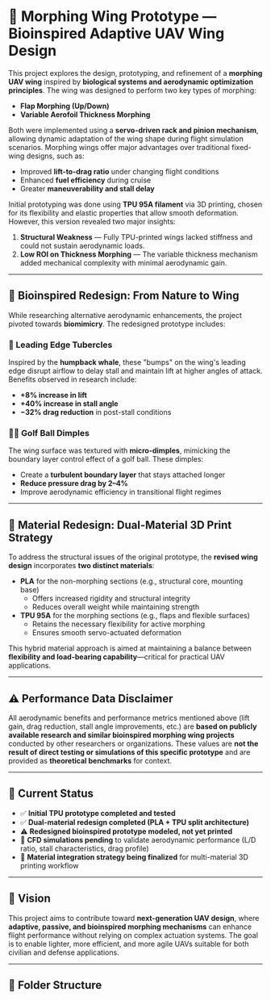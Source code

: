# 🦅 Morphing Wing Prototype — Bioinspired Adaptive UAV Wing Design

This project explores the design, prototyping, and refinement of a **morphing UAV wing** inspired by **biological systems and aerodynamic optimization principles**. The wing was designed to perform two key types of morphing:

- **Flap Morphing (Up/Down)**  
- **Variable Aerofoil Thickness Morphing**

Both were implemented using a **servo-driven rack and pinion mechanism**, allowing dynamic adaptation of the wing shape during flight simulation scenarios. Morphing wings offer major advantages over traditional fixed-wing designs, such as:

- Improved **lift-to-drag ratio** under changing flight conditions  
- Enhanced **fuel efficiency** during cruise  
- Greater **maneuverability and stall delay**  

Initial prototyping was done using **TPU 95A filament** via 3D printing, chosen for its flexibility and elastic properties that allow smooth deformation. However, this version revealed two major insights:

1. **Structural Weakness** — Fully TPU-printed wings lacked stiffness and could not sustain aerodynamic loads.  
2. **Low ROI on Thickness Morphing** — The variable thickness mechanism added mechanical complexity with minimal aerodynamic gain.

---

## 🔬 Bioinspired Redesign: From Nature to Wing

While researching alternative aerodynamic enhancements, the project pivoted towards **biomimicry**. The redesigned prototype includes:

### 🐋 Leading Edge Tubercles  
Inspired by the **humpback whale**, these "bumps" on the wing's leading edge disrupt airflow to delay stall and maintain lift at higher angles of attack. Benefits observed in research include:

- **+8% increase in lift**  
- **+40% increase in stall angle**  
- **−32% drag reduction** in post-stall conditions  

### 🏌️‍♂️ Golf Ball Dimples  
The wing surface was textured with **micro-dimples**, mimicking the boundary layer control effect of a golf ball. These dimples:

- Create a **turbulent boundary layer** that stays attached longer  
- **Reduce pressure drag by 2–4%**  
- Improve aerodynamic efficiency in transitional flight regimes  

---

## 🧪 Material Redesign: Dual-Material 3D Print Strategy

To address the structural issues of the original prototype, the **revised wing design** incorporates **two distinct materials**:

- **PLA** for the non-morphing sections (e.g., structural core, mounting base)  
  - Offers increased rigidity and structural integrity  
  - Reduces overall weight while maintaining strength  
- **TPU 95A** for the morphing sections (e.g., flaps and flexible surfaces)  
  - Retains the necessary flexibility for active morphing  
  - Ensures smooth servo-actuated deformation  

This hybrid material approach is aimed at maintaining a balance between **flexibility and load-bearing capability**—critical for practical UAV applications.

---

## ⚠️ Performance Data Disclaimer

All aerodynamic benefits and performance metrics mentioned above (lift gain, drag reduction, stall angle improvements, etc.) are **based on publicly available research and similar bioinspired morphing wing projects** conducted by other researchers or organizations. These values are **not the result of direct testing or simulations of this specific prototype** and are provided as **theoretical benchmarks** for context.

---

## 🚧 Current Status

- ✅ **Initial TPU prototype completed and tested**  
- ✅ **Dual-material redesign completed (PLA + TPU split architecture)**  
- ⚠️ **Redesigned bioinspired prototype modeled, not yet printed**  
- 🧪 **CFD simulations pending** to validate aerodynamic performance (L/D ratio, stall characteristics, drag profile)  
- 🔩 **Material integration strategy being finalized** for multi-material 3D printing workflow

---

## 🚀 Vision

This project aims to contribute toward **next-generation UAV design**, where **adaptive, passive, and bioinspired morphing mechanisms** can enhance flight performance without relying on complex actuation systems. The goal is to enable lighter, more efficient, and more agile UAVs suitable for both civilian and defense applications.

---

## 📁 Folder Structure

